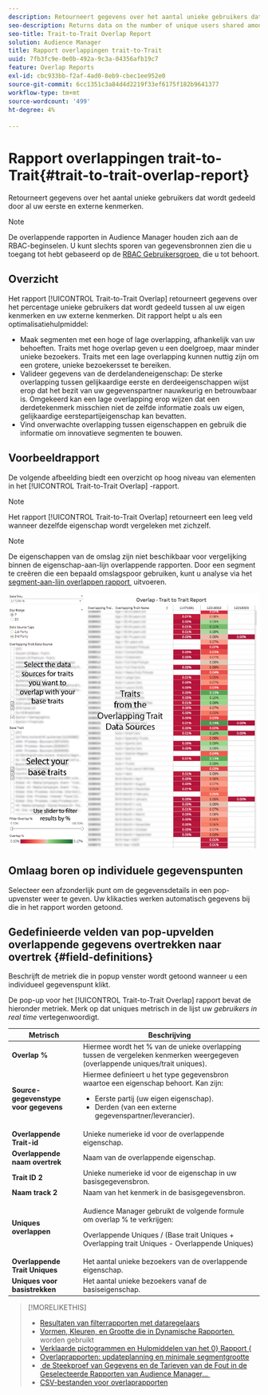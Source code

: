 ```yaml
---
description: Retourneert gegevens over het aantal unieke gebruikers dat wordt gedeeld door al uw eerste en externe kenmerken.
seo-description: Returns data on the number of unique users shared among all your first and third-party traits.
seo-title: Trait-to-Trait Overlap Report
solution: Audience Manager
title: Rapport overlappingen trait-to-Trait
uuid: 7fb3fc9e-0e0b-492a-9c3a-04356afb19c7
feature: Overlap Reports
exl-id: cbc933bb-f2af-4ad0-8eb9-cbec1ee952e0
source-git-commit: 6cc1351c3a84d4d2219f33ef6175f182b9641377
workflow-type: tm+mt
source-wordcount: '499'
ht-degree: 4%

---
```


# Rapport overlappingen trait-to-Trait{#trait-to-trait-overlap-report}

Retourneert gegevens over het aantal unieke gebruikers dat wordt gedeeld door al uw eerste en externe kenmerken.

>[!NOTE]
>
>De overlappende rapporten in Audience Manager houden zich aan de RBAC-beginselen. U kunt slechts sporen van gegevensbronnen zien die u toegang tot hebt gebaseerd op de [&#x200B; RBAC Gebruikersgroep &#x200B;](/help/using/features/administration/administration-overview.md) die u tot behoort.

<!-- 

c_overlap_reports.xml

 -->

## Overzicht

Het rapport [!UICONTROL Trait-to-Trait Overlap] retourneert gegevens over het percentage unieke gebruikers dat wordt gedeeld tussen al uw eigen kenmerken en uw externe kenmerken. Dit rapport helpt u als een optimalisatiehulpmiddel:

* Maak segmenten met een hoge of lage overlapping, afhankelijk van uw behoeften. Traits met hoge overlap geven u een doelgroep, maar minder unieke bezoekers. Traits met een lage overlapping kunnen nuttig zijn om een grotere, unieke bezoekersset te bereiken.
* Valideer gegevens van de derdelandeneigenschap: De sterke overlapping tussen gelijkaardige eerste en derdeeigenschappen wijst erop dat het bezit van uw gegevenspartner nauwkeurig en betrouwbaar is. Omgekeerd kan een lage overlapping erop wijzen dat een derdetekenmerk misschien niet de zelfde informatie zoals uw eigen, gelijkaardige eerstepartijeigenschap kan bevatten.
* Vind onverwachte overlapping tussen eigenschappen en gebruik die informatie om innovatieve segmenten te bouwen.

## Voorbeeldrapport

De volgende afbeelding biedt een overzicht op hoog niveau van elementen in het [!UICONTROL Trait-to-Trait Overlap] -rapport.

>[!NOTE]
>
>Het rapport [!UICONTROL Trait-to-Trait Overlap] retourneert een leeg veld wanneer dezelfde eigenschap wordt vergeleken met zichzelf.

>[!NOTE]
>
>De eigenschappen van de omslag zijn niet beschikbaar voor vergelijking binnen de eigenschap-aan-lijn overlappende rapporten. Door een segment te creëren die een bepaald omslagspoor gebruiken, kunt u analyse via het [&#x200B; segment-aan-lijn overlappen rapport &#x200B;](/help/using/reporting/dynamic-reports/segment-trait-overlap-report.md) uitvoeren.

![](assets/trait-to-trait-overlap.png)

## Omlaag boren op individuele gegevenspunten

Selecteer een afzonderlijk punt om de gegevensdetails in een pop-upvenster weer te geven. Uw klikacties werken automatisch gegevens bij die in het rapport worden getoond.

## Gedefinieerde velden van pop-upvelden overlappende gegevens overtrekken naar overtrek {#field-definitions}

Beschrijft de metriek die in popup venster wordt getoond wanneer u een individueel gegevenspunt klikt.

<!-- 

r_t2t_data_pop.xml

 -->

De pop-up voor het [!UICONTROL Trait-to-Trait Overlap] rapport bevat de hieronder metriek. Merk op dat uniques metrisch in de lijst uw *gebruikers in real time* vertegenwoordigt.

<table id="table_A2A0CFC47C1A404994B82E6630E711A2"> 
 <thead> 
  <tr> 
   <th colname="col1" class="entry"> Metrisch </th> 
   <th colname="col2" class="entry"> Beschrijving </th> 
  </tr>
 </thead>
 <tbody> 
  <tr> 
   <td colname="col1"><b><span class="wintitle"> Overlap % </span></b> </td> 
   <td colname="col2"> Hiermee wordt het % van de unieke overlapping tussen de vergeleken kenmerken weergegeven (overlappende uniques/trait uniques). </td> 
  </tr> 
  <tr> 
   <td colname="col1"><b><span class="wintitle"> Source-gegevenstype voor gegevens </span></b> </td> 
   <td colname="col2">Hiermee definieert u het type gegevensbron waartoe een eigenschap behoort. Kan zijn: 
    <ul id="ul_0477C04A33FD4F5D998B98984E6554D3"> 
     <li id="li_50FCA48EDB5843AB8FB6C34ED2C0067D">Eerste partij (uw eigen eigenschap). </li> 
     <li id="li_4F6148EDAEFE43FA8D505944E9FE3855">Derden (van een externe gegevenspartner/leverancier). </li> 
    </ul> </td> 
  </tr> 
  <tr> 
   <td colname="col1"><b><span class="wintitle"> Overlappende Trait-id </span></b> </td> 
   <td colname="col2"> Unieke numerieke id voor de overlappende eigenschap. </td> 
  </tr> 
  <tr> 
   <td colname="col1"><b><span class="wintitle"> Overlappende naam overtrek </span></b> </td> 
   <td colname="col2"> Naam van de overlappende eigenschap. </td> 
  </tr>
    <tr> 
   <td colname="col1"><b><span class="wintitle"> Trait ID 2 </span></b> </td> 
   <td colname="col2"> Unieke numerieke id voor de eigenschap in uw basisgegevensbron. </td> 
  </tr> 
  <tr> 
   <td colname="col1"><b><span class="wintitle"> Naam track 2 </span></b> </td> 
   <td colname="col2"> Naam van het kenmerk in de basisgegevensbron. </td> 
  </tr> 
  <tr> 
   <td colname="col1"><b><span class="wintitle"> Uniques overlappen </span></b> </td> 
   <td colname="col2"> <p>Audience Manager gebruikt de volgende formule om overlap % te verkrijgen:</p> <p>Overlappende Uniques / (Base trait Uniques + Overlapping trait Uniques - Overlappende Uniques)</p> </td> 
  </tr> 
  <tr> 
   <td colname="col1"><b><span class="wintitle"> Overlappende Trait Uniques </span></b> </td> 
   <td colname="col2"> Het aantal unieke bezoekers van de overlappende eigenschap. </td> 
  </tr> 
    <tr> 
   <td colname="col1"><b><span class="wintitle"> Uniques voor basistrekken </span></b> </td> 
   <td colname="col2"> Het aantal unieke bezoekers vanaf de basiseigenschap. </td> 
  </tr> 
 </tbody> 
</table>

>[!MORELIKETHIS]
>
>* [Resultaten van filterrapporten met dataregelaars](../../reporting/dynamic-reports/data-sliders.md)
>* [&#x200B; Vormen, Kleuren, en Grootte die in Dynamische Rapporten &#x200B;](../../reporting/dynamic-reports/interactive-report-technology.md#shapes-colors-sizes) worden gebruikt
>* [&#x200B; Verklaarde pictogrammen en Hulpmiddelen van het 0&rbrace; Rapport &lbrace;](../../reporting/dynamic-reports/interactive-report-technology.md#icons-tools-explained)
>* [Overlaprapporten: updateplanning en minimale segmentgrootte](../../reporting/dynamic-reports/overlap-minimum-segment-size.md)
>* [&#x200B; de Steekproef van Gegevens en de Tarieven van de Fout in de Geselecteerde Rapporten van Audience Manager... &#x200B;](../../reporting/report-sampling.md)
>* [CSV-bestanden voor overlaprapporten](../../reporting/dynamic-reports/overlap-csv-files.md)

